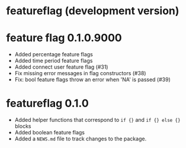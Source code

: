 # featureflag (development version)

# feature flag 0.1.0.9000

* Added percentage feature flags
* Added time period feature flags
* Added connect user feature flag (#31)
* Fix missing error messages in flag constructors (#38)
* Fix: bool feature flags throw an error when 'NA' is passed (#39)

# featureflag 0.1.0

* Added helper functions that correspond to `if {}` and `if {} else {}` blocks 
* Added boolean feature flags
* Added a `NEWS.md` file to track changes to the package.
